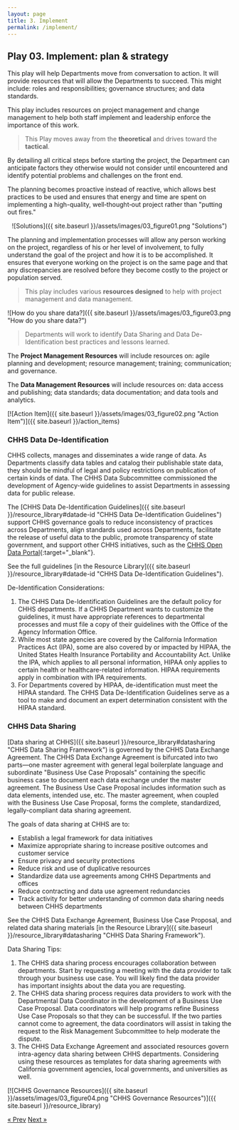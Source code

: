 ```yaml
---
layout: page
title: 3. Implement
permalink: /implement/
---
```

## Play 03. Implement: plan & strategy

This play will help Departments move from conversation to action. It will provide resources that will allow the Departments to succeed. This might include: roles and responsibilities; governance structures; and data standards.

This play includes resources on project management and change management to help both staff implement and leadership enforce the importance of this work.

>This Play moves away from the **theoretical** and drives toward the **tactical**.

By detailing all critical steps before starting the project, the Department can anticipate factors  they otherwise would not consider until encountered and identify potential problems and challenges on the front end. 

The planning becomes proactive instead of reactive, which allows best practices to be used and ensures that energy and time are spent on implementing a high-quality, well‐thought‐out project rather than "putting out fires."

<center>![Solutions]({{ site.baseurl }}/assets/images/03_figure01.png "Solutions")</center>

The planning and implementation processes will allow any person working on the project, regardless of his or her level of involvement, to fully understand the goal of the project and how it is to be accomplished. It ensures that everyone working on the project is on the same page and that any discrepancies are resolved before they become costly to the project or population served.

>This play includes various **resources designed** to help with project management and data management. 

![How do you share data?]({{ site.baseurl }}/assets/images/03_figure03.png "How do you share data?")

>Departments will work to identify Data Sharing and Data De-Identification best practices and lessons learned. 

The **Project Management Resources** will include resources on: agile planning and development; resource management; training; communication; and governance.  

The **Data Management Resources** will include resources on: data access and publishing; data standards; data documentation; and data tools and analytics.

[![Action Item]({{ site.baseurl }}/assets/images/03_figure02.png "Action Item")]({{ site.baseurl }}/action_items)


### CHHS Data De-Identification
 
CHHS collects, manages and disseminates a wide range of data.  As Departments classify data tables and catalog their publishable state data, they should be mindful of legal and policy restrictions on publication of certain kinds of data. The CHHS Data Subcommittee commissioned the development of Agency-wide guidelines to assist Departments in assessing data for public release. 

The [CHHS Data De-Identification Guidelines]({{ site.baseurl }}/resource_library#datade-id "CHHS Data De-Identification Guidelines") support CHHS governance goals to reduce inconsistency of practices across Departments, align standards used across Departments, facilitate the release of useful data to the public, promote transparency of state government, and support other CHHS initiatives, such as the [CHHS Open Data Portal](https://data.chhs.ca.gov/ "CHHS Open Data Portal"){:target="_blank"}. 

See the full guidelines [in the Resource Library]({{ site.baseurl }}/resource_library#datade-id "CHHS Data De-Identification Guidelines").

De-Identification Considerations:
1.	The CHHS Data De-Identification Guidelines are the default policy for CHHS departments.  If a CHHS Department wants to customize the guidelines, it must have appropriate references to departmental processes and must file a copy of their guidelines with the Office of the Agency Information Office.
2.	While most state agencies are covered by the California Information Practices Act (IPA), some are also covered by or impacted by HIPAA, the United States Health Insurance Portability and Accountability Act.  Unlike the IPA, which applies to all personal information, HIPAA only applies to certain health or healthcare-related information.  HIPAA requirements apply in combination with IPA requirements.
3.	For Departments covered by HIPAA, de-identification must meet the HIPAA standard.  The CHHS Data De-Identification Guidelines serve as a tool to make and document an expert determination consistent with the HIPAA standard.

### CHHS Data Sharing
 
[Data sharing at CHHS]({{ site.baseurl }}/resource_library#datasharing "CHHS Data Sharing Framework") is governed by the CHHS Data Exchange Agreement. The CHHS Data Exchange Agreement is bifurcated into two parts—one master agreement with general legal boilerplate language and subordinate "Business Use Case Proposals" containing the specific business case to document each data exchange under the master agreement. The Business Use Case Proposal includes information such as data elements, intended use, etc. The master agreement, when coupled with the Business Use Case Proposal, forms the complete, standardized, legally-compliant data sharing agreement.

The goals of data sharing at CHHS are to:
 
* Establish a legal framework for data initiatives
* Maximize appropriate sharing to increase positive outcomes and customer service
* Ensure privacy and security protections
* Reduce risk and use of duplicative resources
* Standardize data use agreements among CHHS Departments and offices
* Reduce contracting and data use agreement redundancies
* Track activity for better understanding of common data sharing needs between CHHS departments

See the CHHS Data Exchange Agreement, Business Use Case Proposal, and related data sharing materials [in the Resource Library]({{ site.baseurl }}/resource_library#datasharing "CHHS Data Sharing Framework").

Data Sharing Tips:
1.	The CHHS data sharing process encourages collaboration between departments. Start by requesting a meeting with the data provider to talk through your business use case. You will likely find the data provider has important insights about the data you are requesting.
2.	The CHHS data sharing process requires data providers to work with the Departmental Data Coordinator in the development of a Business Use Case Proposal. Data coordinators will help programs refine Business Use Case Proposals so that they can be successful. If the two parties cannot come to agreement, the data coordinators will assist in taking the request to the Risk Management Subcommittee to help moderate the dispute.
3.	The CHHS Data Exchange Agreement and associated resources govern intra-agency data sharing between CHHS departments. Considering using these resources as templates for data sharing agreements with California government agencies, local governments, and universities as well.

[![CHHS Governance Resources]({{ site.baseurl }}/assets/images/03_figure04.png "CHHS Governance Resources")]({{ site.baseurl }}/resource_library)

<!-- Pagination -->
<div class="pagination">
  <a class="pagination-item older" href="{{ site.baseurl }}/assess">&laquo; Prev</a>
  <a class="pagination-item newer" href="{{ site.baseurl }}/evaluate">Next &raquo;</a>
</div>
